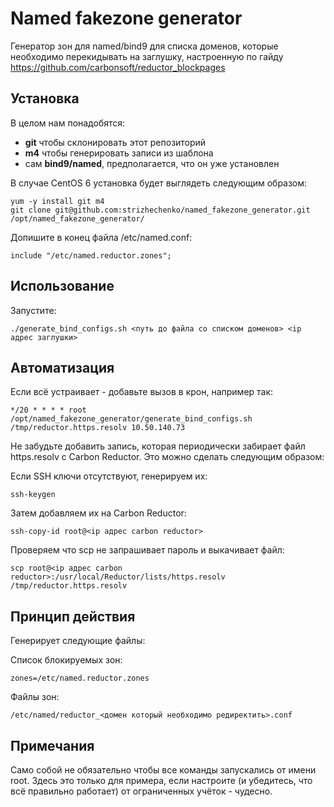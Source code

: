 # Named fakezone generator

Генератор зон для named/bind9 для списка доменов, которые необходимо перекидывать на заглушку, настроенную по гайду https://github.com/carbonsoft/reductor_blockpages

## Установка

В целом нам понадобятся:

- **git** чтобы склонировать этот репозиторий
- **m4** чтобы генерировать записи из шаблона
- сам **bind9/named**, предполагается, что он уже установлен

В случае CentOS 6 установка будет выглядеть следующим образом:

    yum -y install git m4
    git clone git@github.com:strizhechenko/named_fakezone_generator.git /opt/named_fakezone_generator/

Допишите в конец файла /etc/named.conf:

    include "/etc/named.reductor.zones";
    
## Использование

Запустите:

    ./generate_bind_configs.sh <путь до файла со списком доменов> <ip адрес заглушки>

## Автоматизация

Если всё устраивает - добавьте вызов в крон, например так:

    */20 * * * * root /opt/named_fakezone_generator/generate_bind_configs.sh /tmp/reductor.https.resolv 10.50.140.73

Не забудьте добавить запись, которая периодически забирает файл https.resolv с Carbon Reductor. Это можно сделать следующим образом:

Если SSH ключи отсутствуют, генерируем их:

    ssh-keygen

Затем добавляем их на Carbon Reductor:

    ssh-copy-id root@<ip адрес carbon reductor>

Проверяем что scp не запрашивает пароль и выкачивает файл:

    scp root@<ip адрес carbon reductor>:/usr/local/Reductor/lists/https.resolv /tmp/reductor.https.resolv

## Принцип действия

Генерирует следующие файлы:

Список блокируемых зон:

    zones=/etc/named.reductor.zones

Файлы зон:

    /etc/named/reductor_<домен который необходимо редиректить>.conf

## Примечания

Само собой не обязательно чтобы все команды запускались от имени root. Здесь это только для примера, если настроите (и убедитесь, что всё правильно работает) от ограниченных учёток - чудесно.
